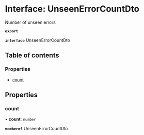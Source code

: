 # Interface: UnseenErrorCountDto

Number of unseen errors

**`export`**

**`interface`** UnseenErrorCountDto

## Table of contents

### Properties

- [count](UnseenErrorCountDto.md#count)

## Properties

### <a id="count" name="count"></a> count

• **count**: `number`

**`memberof`** UnseenErrorCountDto
